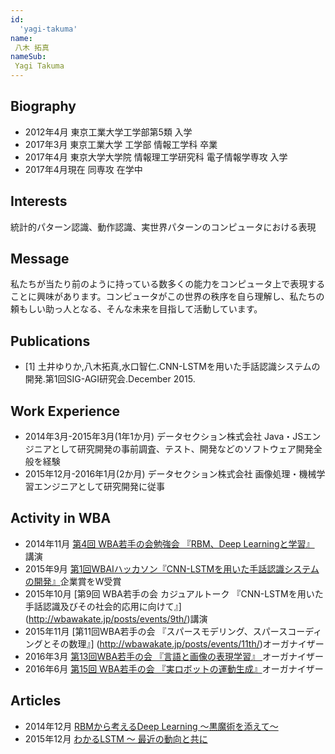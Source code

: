 ```yaml
---
id:
  'yagi-takuma'
name:
 八木 拓真
nameSub:
 Yagi Takuma
---
```


## Biography
- 2012年4月 東京工業大学工学部第5類 入学
- 2017年3月 東京工業大学 工学部 情報工学科 卒業
- 2017年4月 東京大学大学院 情報理工学研究科 電子情報学専攻 入学
- 2017年4月現在 同専攻 在学中

## Interests
統計的パターン認識、動作認識、実世界パターンのコンピュータにおける表現

## Message
私たちが当たり前のように持っている数多くの能力をコンピュータ上で表現することに興味があります。コンピュータがこの世界の秩序を自ら理解し、私たちの頼もしい助っ人となる、そんな未来を目指して活動しています。

## Publications
- [1] 土井ゆりか,八木拓真,水口智仁.CNN-LSTMを用いた手話認識システムの開発.第1回SIG-AGI研究会.December 2015.

## Work Experience
- 2014年3月-2015年3月(1年1か月) データセクション株式会社 Java・JSエンジニアとして研究開発の事前調査、テスト、開発などのソフトウェア開発全般を経験
- 2015年12月-2016年1月(2か月) データセクション株式会社 画像処理・機械学習エンジニアとして研究開発に従事

## Activity in WBA
- 2014年11月  [第4回 WBA若手の会勉強会 『RBM、Deep Learningと学習』](http://wbawakate.jp/posts/events/%e3%80%90%e7%ac%ac4%e5%9b%9e-%e3%83%87%e3%82%a3%e3%83%bc%e3%83%97%e3%83%a9%e3%83%bc%e3%83%8b%e3%83%b3%e3%82%b0%e5%8b%89%e5%bc%b7%e4%bc%9a%e3%81%ae%e3%81%8a%e7%9f%a5%e3%82%89%e3%81%9b%e3%80%91/) 講演
- 2015年9月  [第1回WBAIハッカソン『CNN-LSTMを用いた手話認識システムの開発』](http://wbawakate.jp/posts/events/%e7%ac%ac1%e5%9b%9ewbai%e3%83%8f%e3%83%83%e3%82%ab%e3%82%bd%e3%83%b3%e6%b4%bb%e5%8b%95%e5%a0%b1%e5%91%8a/)企業賞をW受賞
- 2015年10月  [第9回 WBA若手の会  カジュアルトーク 『CNN-LSTMを用いた手話認識及びその社会的応用に向けて』] (http://wbawakate.jp/posts/events/9th/)講演
- 2015年11月 [第11回WBA若手の会  『スパースモデリング、スパースコーディングとその数理』] (http://wbawakate.jp/posts/events/11th/)オーガナイザー
- 2016年3月 [第13回WBA若手の会 『言語と画像の表現学習』 ](http://wbawakate.jp/posts/events/13th/)オーガナイザー
- 2016年6月 [第15回 WBA若手の会 『実ロボットの運動生成』](http://wbawakate.connpass.com/event/32355/)オーガナイザー

## Articles
- 2014年12月 [RBMから考えるDeep Learning ～黒魔術を添えて～](http://qiita.com/t_Signull/items/f776aecb4909b7c5c116)
- 2015年12月 [わかるLSTM ～ 最近の動向と共に](http://qiita.com/t_Signull/items/21b82be280b46f467d1b)
